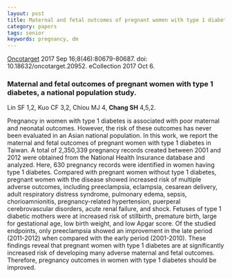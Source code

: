 ```yaml
---
layout: post
title: Maternal and fetal outcomes of pregnant women with type 1 diabetes, a national population study.
category: papers
tags: senior
keywords: pregnancy, dm
---
```

[Oncotarget](https://www.ncbi.nlm.nih.gov/pubmed/29113335?dopt=Abstract)
2017 Sep 16;8(46):80679-80687. doi: 10.18632/oncotarget.20952. eCollection 2017 Oct 6.

### Maternal and fetal outcomes of pregnant women with type 1 diabetes, a national population study.

Lin SF   1,2, Kuo CF   3,2, Chiou MJ   4, **Chang SH**   4,5,2.

Pregnancy in women with type 1 diabetes is associated with poor maternal and neonatal outcomes. However, the risk of these outcomes has never been evaluated in an Asian national population. In this work, we report the maternal and fetal outcomes of pregnant women with type 1 diabetes in Taiwan. A total of 2,350,339 pregnancy records created between 2001 and 2012 were obtained from the National Health Insurance database and analyzed. Here, 630 pregnancy records were identified in women having type 1 diabetes. Compared with pregnant women without type 1 diabetes, pregnant women with the disease showed increased risk of multiple adverse outcomes, including preeclampsia, eclampsia, cesarean delivery, adult respiratory distress syndrome, pulmonary edema, sepsis, chorioamnionitis, pregnancy-related hypertension, puerperal cerebrovascular disorders, acute renal failure, and shock. Fetuses of type 1 diabetic mothers were at increased risk of stillbirth, premature birth, large for gestational age, low birth weight, and low Apgar score. Of the studied endpoints, only preeclampsia showed an improvement in the late period (2011-2012) when compared with the early period (2001-2010). These findings reveal that pregnant women with type 1 diabetes are at significantly increased risk of developing many adverse maternal and fetal outcomes. Therefore, pregnancy outcomes in women with type 1 diabetes should be improved.
